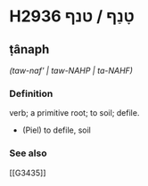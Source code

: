 # H2936 טָנַף / טנף

## ṭânaph

_(taw-naf' | taw-NAHP | ta-NAHF)_

### Definition

verb; a primitive root; to soil; defile.

- (Piel) to defile, soil
### See also

[[G3435]]

